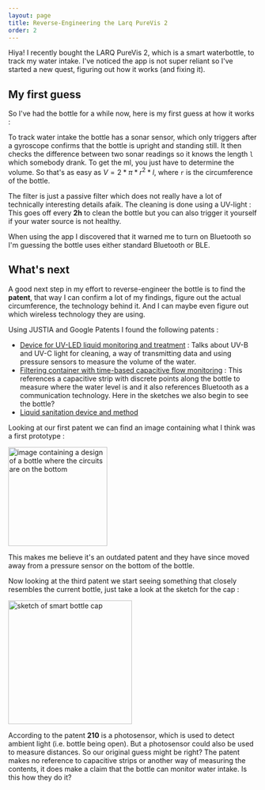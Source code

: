 ```yaml
---
layout: page
title: Reverse-Engineering the Larq PureVis 2
order: 2
---
```


Hiya! I recently bought the LARQ PureVis 2, which is a smart waterbottle, to track my water intake.
I've noticed the app is not super reliant so I've started a new quest, figuring out how it works (and fixing it).

## My first guess
So I've had the bottle for a while now, here is my first guess at how it works :

To track water intake the bottle has a sonar sensor, which only triggers after a gyroscope confirms that the bottle is upright and standing still.
It then checks the difference between two sonar readings so it knows the length `l` which somebody drank. To get the ml, you just have to determine the volume.
So that's as easy as $V = 2* \pi * r^2 * l$, where `r` is the circumference of the bottle. 

The filter is just a passive filter which does not really have a lot of technically interesting details afaik. 
The cleaning is done using a UV-light : This goes off every **2h** to clean the bottle but you can also trigger it yourself if your water source is not healthy.

When using the app I discovered that it warned me to turn on Bluetooth so I'm guessing the bottle uses either standard Bluetooth or BLE.

## What's next
A good next step in my effort to reverse-engineer the bottle is to find the **patent**, that way I can confirm a lot of my findings, figure out the actual circumference, the technology behind it.
And I can maybe even figure out which wireless technology they are using.

Using JUSTIA and Google Patents I found the following patents :
- [Device for UV-LED liquid monitoring and treatment](https://patents.google.com/patent/US10959443B2/) : Talks about UV-B and UV-C light for cleaning, a way of transmitting data and using pressure sensors to measure the volume of the water.
- [Filtering container with time-based capacitive flow monitoring](https://patents.google.com/patent/US10969262B1) : This references a capacitive strip with discrete points along the bottle to measure where the water level is and it also references Bluetooth as a communication technology. Here in the sketches we also begin to see the bottle?
- [Liquid sanitation device and method](https://patents.google.com/patent/US10906819B2)

Looking at our first patent we can find an image containing what I think was a first prototype :

<img src="https://github.com/user-attachments/assets/384116f3-b179-4cbb-b805-b8dc79a1383b" alt="image containing a design of a bottle where the circuits are on the bottom" width="200"/>

This makes me believe it's an outdated patent and they have since moved away from a pressure sensor on the bottom of the bottle.

Now looking at the third patent we start seeing something that closely resembles the current bottle, just take a look at the sketch for the cap :

<img src="https://github.com/user-attachments/assets/7f2891cb-4978-4fc1-8a1c-522b7334d28f" alt="sketch of smart bottle cap" width="250"/>

According to the patent **210** is a photosensor, which is used to detect ambient light (i.e. bottle being open). But a photosensor could also be used to measure distances. So our original guess might be right? The patent makes no reference to capacitive strips or another way of measuring the contents, it does make a claim that the bottle can monitor water intake. Is this how they do it?
